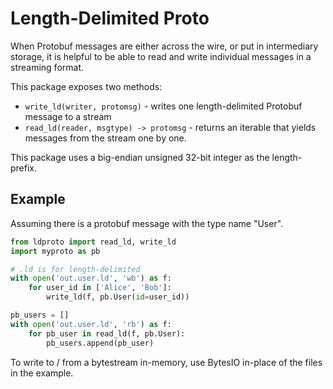 # Length-Delimited Proto

When Protobuf messages are either across the wire, or put in intermediary storage, it is helpful to be able to read and write individual messages in a streaming format.

This package exposes two methods:

* `write_ld(writer, protomsg)` - writes one length-delimited Protobuf message to a stream
* `read_ld(reader, msgtype) -> protomsg` - returns an iterable that yields messages from the stream one by one.

This package uses a big-endian unsigned 32-bit integer as the length-prefix.

## Example

Assuming there is a protobuf message with the type name "User".

```python
from ldproto import read_ld, write_ld
import myproto as pb

# .ld is for length-delimited
with open('out.user.ld', 'wb') as f:
    for user_id in ['Alice', 'Bob']:
        write_ld(f, pb.User(id=user_id))

pb_users = []
with open('out.user.ld', 'rb') as f:
    for pb_user in read_ld(f, pb.User):
        pb_users.append(pb_user)
```

To write to / from a bytestream in-memory, use BytesIO in-place of the files in the example.
